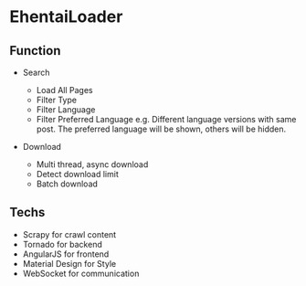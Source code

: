 # EhentaiLoader

## Function

* Search
    * Load All Pages
    * Filter Type
    * Filter Language
    * Filter Preferred Language e.g. Different language versions with same post. The preferred language will be shown, others will be hidden.
   
* Download
    * Multi thread, async download
    * Detect download limit
    * Batch download
    
## Techs

* Scrapy for crawl content
* Tornado for backend
* AngularJS for frontend
* Material Design for Style
* WebSocket for communication
